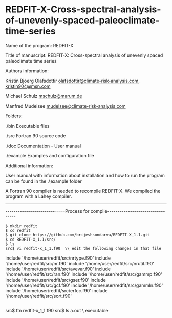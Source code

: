 # REDFIT-X-Cross-spectral-analysis-of-unevenly-spaced-paleoclimate-time-series

Name of the program: REDFIT-X



Title of manuscript: REDFIT-X: Cross-spectral analysis of unevenly spaced paleoclimate time series



Authors information:

Kristin Bjoerg Olafsdottir	olafsdottir@climate-risk-analysis.com, kristin904@msn.com

Michael Schulz			mschulz@marum.de

Manfred Mudelsee		mudelsee@climate-risk-analysis.com



Folders:

.\bin		      Executable files

.\src		      Fortran 90 source code

.\doc		      Documentation - User manual

.\example 	  Examples and configuration file




Additional information:

User manual with information about installation and how to run the program can be found in the .\example folder

A Fortran 90 compiler is needed to recompile REDFIT-X. We compiled the program with a Lahey compiler.

---------------------------------------------------------------------------------------------------------
-----------------------------Process for compile---------------------------------
~~~~~~~~~~~~~~~~~~~~~~
$ mkdir redfit
$ cd redfit
$ git clone https://github.com/brijeshsondarva/REDFIT-X_1.1.git
$ cd REDFIT-X_1.1/src/
$ ls
src$ vi redfit-x_1_1.f90  \\ edit the following changes in that file

~~~~~~~~~~~~~~~~~~~~~~
include '/home/user/redfit/src/nrtype.f90'
include '/home/user/redfit/src/nr.f90'
include '/home/user/redfit/src/nrutil.f90'
  include '/home/user/redfit/src/avevar.f90'
  include '/home/user/redfit/src/ran.f90'
  include '/home/user/redfit/src/gammp.f90'
  include '/home/user/redfit/src/gser.f90'
  include '/home/user/redfit/src/gcf.f90'
  include '/home/user/redfit/src/gammln.f90'
  include '/home/user/redfit/src/erfcc.f90'
  include '/home/user/redfit/src/sort.f90'
~~~~~~~~~~~~~~~~~~~~~~

~~~~~~~~~~~~~~~~~~~~~~
src$ ftn redfit-x_1_1.f90
src$ ls
a.out \\ executable
~~~~~~~~~~~~~~~~~~~~~~
